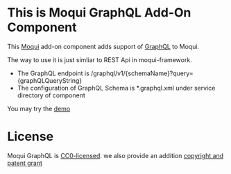 # This is Moqui GraphQL Add-On Component

This [Moqui](https://github.com/moqui/moqui-framework) add-on component adds support of [GraphQL](graphql.org) to Moqui. 

The way to use it is just simliar to REST Api in moqui-framework. 

- The GraphQL endpoint is /graphql/v1/{schemaName}?query={graphQLQueryString}
- The configuration of GraphQL Schema is *.graphql.xml under service directory of component

You may try the [demo](https://github.com/shendepu/moqui-graphql-demo)


# License

Moqui GraphQL is [CC0-licensed](./LICENSE.md). we also provide an addition [copyright and patent grant](./AUTHORS) 